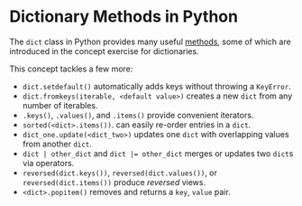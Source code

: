 # Dictionary Methods in Python

The `dict` class in Python provides many useful [methods][dict-methods], some of which are introduced in the concept exercise for dictionaries.

This concept tackles a few more:

- `dict.setdefault()` automatically adds keys without throwing a `KeyError`.
- `dict.fromkeys(iterable, <default value>)` creates a new `dict` from any number of iterables.
- `.keys()`, `.values()`, and `.items()` provide convenient iterators.
- `sorted(<dict>.items())`. can easily re-order entries in a `dict`.
- `dict_one.update(<dict_two>)` updates one `dict` with overlapping values from another `dict`.
- `dict | other_dict` and `dict |= other_dict` merges or updates two `dict`s via operators.
- `reversed(dict.keys())`, `reversed(dict.values())`, or `reversed(dict.items())` produce _reversed_ views.
- `<dict>.popitem()` removes and returns a `key`, `value` pair.

[dict-methods]: https://docs.python.org/3/library/stdtypes.html#dict
